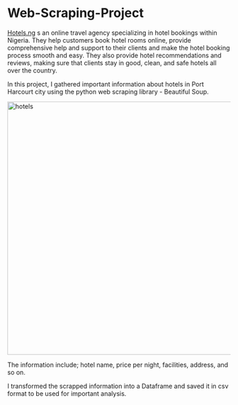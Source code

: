 # Web-Scraping-Project

[Hotels.ng](https://hotels.ng/) s an online travel agency specializing in hotel bookings within Nigeria. They help customers book hotel rooms online, provide comprehensive help and support to their clients and make the hotel booking process smooth and easy. They also provide hotel recommendations and reviews, making sure that clients stay in good, clean, and safe hotels all over the country.

In this project, I gathered important information about hotels in Port Harcourt city using the python web scraping library - Beautiful Soup.

<img width="571" alt="hotels" src="https://user-images.githubusercontent.com/104560999/191952663-4185a39f-29d7-4783-aa67-99e8166d6650.png">

The information include; hotel name, price per night, facilities, address, and so on.

I transformed the scrapped information into a Dataframe and saved it in csv format to be used for important analysis.
